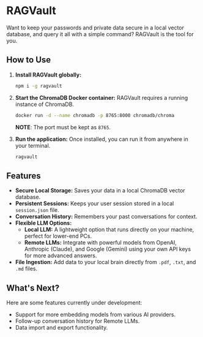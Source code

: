 # RAGVault

Want to keep your passwords and private data secure in a local vector database, and query it all with a simple command? RAGVault is the tool for you.

## How to Use

1.  **Install RAGVault globally:**
    ```bash
    npm i -g ragvault
    ```

2.  **Start the ChromaDB Docker container:**
    RAGVault requires a running instance of ChromaDB.
    ```bash
    docker run -d --name chromadb -p 8765:8000 chromadb/chroma
    ```
    **NOTE**: The port must be kept as `8765`.

3.  **Run the application:**
    Once installed, you can run it from anywhere in your terminal.
    ```bash
    ragvault
    ```

## Features

*   **Secure Local Storage:** Saves your data in a local ChromaDB vector database.
*   **Persistent Sessions:** Keeps your user session stored in a local `session.json` file.
*   **Conversation History:** Remembers your past conversations for context.
*   **Flexible LLM Options:**
    *   **Local LLM:** A lightweight option that runs directly on your machine, perfect for lower-end PCs.
    *   **Remote LLMs:** Integrate with powerful models from OpenAI, Anthropic (Claude), and Google (Gemini) using your own API keys for more advanced answers.
*   **File Ingestion:** Add data to your local brain directly from `.pdf`, `.txt`, and `.md` files.

## What's Next?

Here are some features currently under development:

*   Support for more embedding models from various AI providers.
*   Follow-up conversation history for Remote LLMs.
*   Data import and export functionality.

